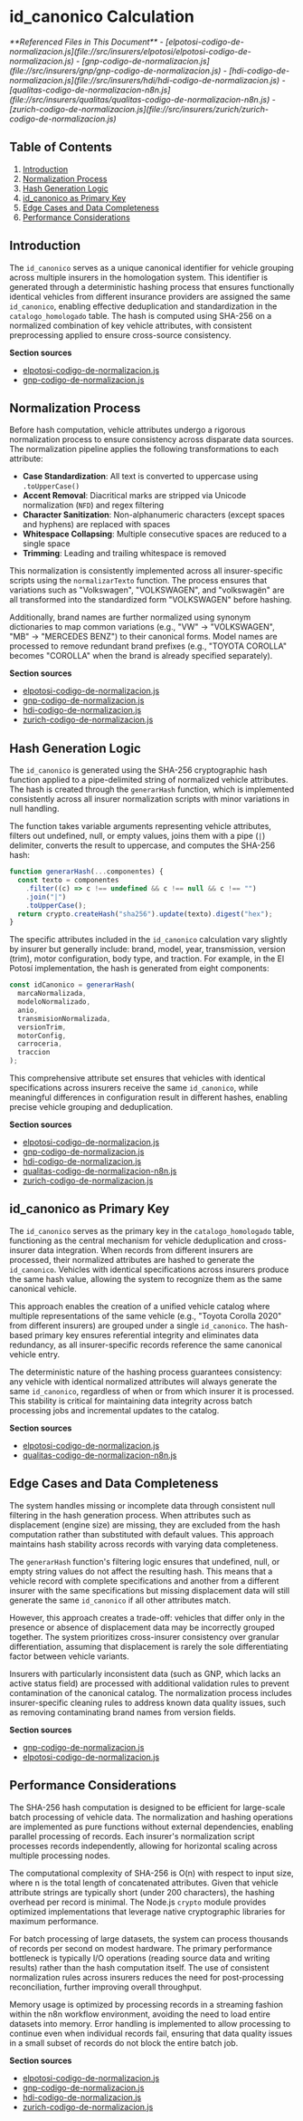 # id_canonico Calculation

<cite>
**Referenced Files in This Document**   
- [elpotosi-codigo-de-normalizacion.js](file://src/insurers/elpotosi/elpotosi-codigo-de-normalizacion.js)
- [gnp-codigo-de-normalizacion.js](file://src/insurers/gnp/gnp-codigo-de-normalizacion.js)
- [hdi-codigo-de-normalizacion.js](file://src/insurers/hdi/hdi-codigo-de-normalizacion.js)
- [qualitas-codigo-de-normalizacion-n8n.js](file://src/insurers/qualitas/qualitas-codigo-de-normalizacion-n8n.js)
- [zurich-codigo-de-normalizacion.js](file://src/insurers/zurich/zurich-codigo-de-normalizacion.js)
</cite>

## Table of Contents
1. [Introduction](#introduction)
2. [Normalization Process](#normalization-process)
3. [Hash Generation Logic](#hash-generation-logic)
4. [id_canonico as Primary Key](#id_canonico-as-primary-key)
5. [Edge Cases and Data Completeness](#edge-cases-and-data-completeness)
6. [Performance Considerations](#performance-considerations)

## Introduction

The `id_canonico` serves as a unique canonical identifier for vehicle grouping across multiple insurers in the homologation system. This identifier is generated through a deterministic hashing process that ensures functionally identical vehicles from different insurance providers are assigned the same `id_canonico`, enabling effective deduplication and standardization in the `catalogo_homologado` table. The hash is computed using SHA-256 on a normalized combination of key vehicle attributes, with consistent preprocessing applied to ensure cross-source consistency.

**Section sources**
- [elpotosi-codigo-de-normalizacion.js](file://src/insurers/elpotosi/elpotosi-codigo-de-normalizacion.js#L1-L50)
- [gnp-codigo-de-normalizacion.js](file://src/insurers/gnp/gnp-codigo-de-normalizacion.js#L1-L50)

## Normalization Process

Before hash computation, vehicle attributes undergo a rigorous normalization process to ensure consistency across disparate data sources. The normalization pipeline applies the following transformations to each attribute:

- **Case Standardization**: All text is converted to uppercase using `.toUpperCase()`
- **Accent Removal**: Diacritical marks are stripped via Unicode normalization (`NFD`) and regex filtering
- **Character Sanitization**: Non-alphanumeric characters (except spaces and hyphens) are replaced with spaces
- **Whitespace Collapsing**: Multiple consecutive spaces are reduced to a single space
- **Trimming**: Leading and trailing whitespace is removed

This normalization is consistently implemented across all insurer-specific scripts using the `normalizarTexto` function. The process ensures that variations such as "Volkswagen", "VOLKSWAGEN", and "volkswagën" are all transformed into the standardized form "VOLKSWAGEN" before hashing.

Additionally, brand names are further normalized using synonym dictionaries to map common variations (e.g., "VW" → "VOLKSWAGEN", "MB" → "MERCEDES BENZ") to their canonical forms. Model names are processed to remove redundant brand prefixes (e.g., "TOYOTA COROLLA" becomes "COROLLA" when the brand is already specified separately).

**Section sources**
- [elpotosi-codigo-de-normalizacion.js](file://src/insurers/elpotosi/elpotosi-codigo-de-normalizacion.js#L54-L100)
- [gnp-codigo-de-normalizacion.js](file://src/insurers/gnp/gnp-codigo-de-normalizacion.js#L54-L100)
- [hdi-codigo-de-normalizacion.js](file://src/insurers/hdi/hdi-codigo-de-normalizacion.js#L64-L100)
- [zurich-codigo-de-normalizacion.js](file://src/insurers/zurich/zurich-codigo-de-normalizacion.js#L64-L100)

## Hash Generation Logic

The `id_canonico` is generated using the SHA-256 cryptographic hash function applied to a pipe-delimited string of normalized vehicle attributes. The hash is created through the `generarHash` function, which is implemented consistently across all insurer normalization scripts with minor variations in null handling.

The function takes variable arguments representing vehicle attributes, filters out undefined, null, or empty values, joins them with a pipe (`|`) delimiter, converts the result to uppercase, and computes the SHA-256 hash:

```javascript
function generarHash(...componentes) {
  const texto = componentes
    .filter((c) => c !== undefined && c !== null && c !== "")
    .join("|")
    .toUpperCase();
  return crypto.createHash("sha256").update(texto).digest("hex");
}
```

The specific attributes included in the `id_canonico` calculation vary slightly by insurer but generally include: brand, model, year, transmission, version (trim), motor configuration, body type, and traction. For example, in the El Potosí implementation, the hash is generated from eight components:

```javascript
const idCanonico = generarHash(
  marcaNormalizada,
  modeloNormalizado,
  anio,
  transmisionNormalizada,
  versionTrim,
  motorConfig,
  carroceria,
  traccion
);
```

This comprehensive attribute set ensures that vehicles with identical specifications across insurers receive the same `id_canonico`, while meaningful differences in configuration result in different hashes, enabling precise vehicle grouping and deduplication.

**Section sources**
- [elpotosi-codigo-de-normalizacion.js](file://src/insurers/elpotosi/elpotosi-codigo-de-normalizacion.js#L54-L60)
- [gnp-codigo-de-normalizacion.js](file://src/insurers/gnp/gnp-codigo-de-normalizacion.js#L48-L54)
- [hdi-codigo-de-normalizacion.js](file://src/insurers/hdi/hdi-codigo-de-normalizacion.js#L64-L70)
- [qualitas-codigo-de-normalizacion-n8n.js](file://src/insurers/qualitas/qualitas-codigo-de-normalizacion-n8n.js#L28-L34)
- [zurich-codigo-de-normalizacion.js](file://src/insurers/zurich/zurich-codigo-de-normalizacion.js#L64-L67)

## id_canonico as Primary Key

The `id_canonico` serves as the primary key in the `catalogo_homologado` table, functioning as the central mechanism for vehicle deduplication and cross-insurer data integration. When records from different insurers are processed, their normalized attributes are hashed to generate the `id_canonico`. Vehicles with identical specifications across insurers produce the same hash value, allowing the system to recognize them as the same canonical vehicle.

This approach enables the creation of a unified vehicle catalog where multiple representations of the same vehicle (e.g., "Toyota Corolla 2020" from different insurers) are grouped under a single `id_canonico`. The hash-based primary key ensures referential integrity and eliminates data redundancy, as all insurer-specific records reference the same canonical vehicle entry.

The deterministic nature of the hashing process guarantees consistency: any vehicle with identical normalized attributes will always generate the same `id_canonico`, regardless of when or from which insurer it is processed. This stability is critical for maintaining data integrity across batch processing jobs and incremental updates to the catalog.

**Section sources**
- [elpotosi-codigo-de-normalizacion.js](file://src/insurers/elpotosi/elpotosi-codigo-de-normalizacion.js#L569-L569)
- [qualitas-codigo-de-normalizacion-n8n.js](file://src/insurers/qualitas/qualitas-codigo-de-normalizacion-n8n.js#L929-L929)

## Edge Cases and Data Completeness

The system handles missing or incomplete data through consistent null filtering in the hash generation process. When attributes such as displacement (engine size) are missing, they are excluded from the hash computation rather than substituted with default values. This approach maintains hash stability across records with varying data completeness.

The `generarHash` function's filtering logic ensures that undefined, null, or empty string values do not affect the resulting hash. This means that a vehicle record with complete specifications and another from a different insurer with the same specifications but missing displacement data will still generate the same `id_canonico` if all other attributes match.

However, this approach creates a trade-off: vehicles that differ only in the presence or absence of displacement data may be incorrectly grouped together. The system prioritizes cross-insurer consistency over granular differentiation, assuming that displacement is rarely the sole differentiating factor between vehicle variants.

Insurers with particularly inconsistent data (such as GNP, which lacks an active status field) are processed with additional validation rules to prevent contamination of the canonical catalog. The normalization process includes insurer-specific cleaning rules to address known data quality issues, such as removing contaminating brand names from version fields.

**Section sources**
- [gnp-codigo-de-normalizacion.js](file://src/insurers/gnp/gnp-codigo-de-normalizacion.js#L1-L50)
- [elpotosi-codigo-de-normalizacion.js](file://src/insurers/elpotosi/elpotosi-codigo-de-normalizacion.js#L54-L60)

## Performance Considerations

The SHA-256 hash computation is designed to be efficient for large-scale batch processing of vehicle data. The normalization and hashing operations are implemented as pure functions without external dependencies, enabling parallel processing of records. Each insurer's normalization script processes records independently, allowing for horizontal scaling across multiple processing nodes.

The computational complexity of SHA-256 is O(n) with respect to input size, where n is the total length of concatenated attributes. Given that vehicle attribute strings are typically short (under 200 characters), the hashing overhead per record is minimal. The Node.js `crypto` module provides optimized implementations that leverage native cryptographic libraries for maximum performance.

For batch processing of large datasets, the system can process thousands of records per second on modest hardware. The primary performance bottleneck is typically I/O operations (reading source data and writing results) rather than the hash computation itself. The use of consistent normalization rules across insurers reduces the need for post-processing reconciliation, further improving overall throughput.

Memory usage is optimized by processing records in a streaming fashion within the n8n workflow environment, avoiding the need to load entire datasets into memory. Error handling is implemented to allow processing to continue even when individual records fail, ensuring that data quality issues in a small subset of records do not block the entire batch job.

**Section sources**
- [elpotosi-codigo-de-normalizacion.js](file://src/insurers/elpotosi/elpotosi-codigo-de-normalizacion.js#L1-L50)
- [gnp-codigo-de-normalizacion.js](file://src/insurers/gnp/gnp-codigo-de-normalizacion.js#L1-L50)
- [hdi-codigo-de-normalizacion.js](file://src/insurers/hdi/hdi-codigo-de-normalizacion.js#L1-L50)
- [zurich-codigo-de-normalizacion.js](file://src/insurers/zurich/zurich-codigo-de-normalizacion.js#L1-L50)